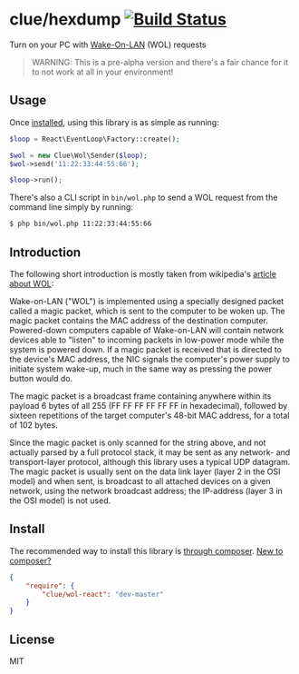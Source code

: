 # clue/hexdump [![Build Status](https://travis-ci.org/clue/wol-react.svg?branch=master)](https://travis-ci.org/clue/wol-react)

Turn on your PC with [Wake-On-LAN](http://en.wikipedia.org/wiki/Wake-on-LAN) (WOL) requests

> WARNING: This is a pre-alpha version and there's a fair chance for it to not
work at all in your environment!

## Usage

Once [installed](#install), using this library is as simple as running:

```php
$loop = React\EventLoop\Factory::create();

$wol = new Clue\Wol\Sender($loop);
$wol->send('11:22:33:44:55:66');

$loop->run();
```

There's also a CLI script in `bin/wol.php` to send a WOL request from the 
command line simply by running:

```bash
$ php bin/wol.php 11:22:33:44:55:66
```

## Introduction

The following short introduction is mostly taken from wikipedia's
[article about WOL](http://en.wikipedia.org/wiki/Wake-on-LAN):

Wake-on-LAN ("WOL") is implemented using a specially designed packet called a
magic packet, which is sent to the computer to be woken up. The magic packet
contains the MAC address of the destination computer. Powered-down computers
capable of Wake-on-LAN will contain network devices able to "listen" to incoming
packets in low-power mode while the system is powered down. If a magic packet is
received that is directed to the device's MAC address, the NIC signals the
computer's power supply to initiate system wake-up, much in the same way as
pressing the power button would do.

The magic packet is a broadcast frame containing anywhere within its payload 6
bytes of all 255 (FF FF FF FF FF FF in hexadecimal), followed by sixteen
repetitions of the target computer's 48-bit MAC address, for a total of 102
bytes.

Since the magic packet is only scanned for the string above, and not actually
parsed by a full protocol stack, it may be sent as any network- and
transport-layer protocol, although this library uses a typical UDP datagram.
The magic packet is usually sent on the data link layer (layer 2 in the OSI
model) and when sent, is broadcast to all attached devices on a given network,
using the network broadcast address; the IP-address (layer 3 in the OSI model)
is not used.

## Install

The recommended way to install this library is [through composer](http://getcomposer.org). [New to composer?](http://getcomposer.org/doc/00-intro.md)

```JSON
{
    "require": {
        "clue/wol-react": "dev-master"
    }
}
```

## License

MIT

